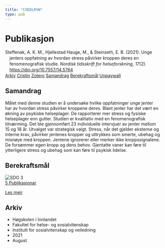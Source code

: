 ```yaml
---
title: "CXEDLRVW"
type: pub
---
```

<h1>Publikasjon</h1>
<article id="csl-bib-container-CXEDLRVW" class="csl-bib-container">
  <div class="csl-bib-body" style="line-height: 1.35; padding-left: 1em; text-indent:-1em;">
  <div class="csl-entry">Steffenak, A. K. M., Hjellestad Hauge, M., &amp; Steinseth, E. B. (2021). Unge jenters oppfatning av hvordan stress p&#xE5;virker kroppen deres en fenomenografisk studie. <i>Nordisk tidsskrift for helseforskning</i>, <i>17</i>(2). <a href="https://doi.org/10.7557/14.5764">https://doi.org/10.7557/14.5764</a></div>
</div>
  <div class="csl-bib-buttons">
    <a href="#taxonomy-article-CXEDLRVW" class="csl-bib-button">Arkiv</a>
    <a href="https://app.cristin.no/results/show.jsf?id=1929230" alt="Cristin URL" class="csl-bib-button">Cristin</a>
    <a href="http://zotero.org/groups/5402882/items/CXEDLRVW" alt="Zotero URL" class="csl-bib-button">Zotero</a>
    <a href="#abstract-article-CXEDLRVW" class="csl-bib-button">Samandrag</a>
    <a href="#sdg-article-CXEDLRVW" class="csl-bib-button">Berekraftsmål</a>
    <a href="https://septentrio.uit.no/index.php/helseforsk/article/download/5764/5798" class="csl-bib-button">Unpaywall</a>
  </div>
  <div id="csl-bib-meta-container-CXEDLRVW"></div>
</article>
<div id="csl-bib-meta-CXEDLRVW" class="csl-bib-meta">
  <article id="abstract-article-CXEDLRVW" class="abstract-article">
    <h1>Samandrag</h1>
    Målet med denne studien er å undersøke hvilke oppfatninger unge jenter har av hvordan stress påvirker kroppene deres. Blant jenter har det vært en økning av psykiske helseplager. De rapporterer mer stress og fysiske helseplager enn gutter. Studien er kvalitativ med en fenomenografisk tilnærming. Det ble gjennomført 23 individuelle intervjuer av jenter mellom 15 og 18 år. Utvalget var strategisk valgt. Stress, når det gjelder eksterne og interne krav, påvirker jentenes kropper og uttrykkes som smerte, ubehag og misnøye med kroppen. Jentene ignorerer eller merker ikke kroppssignalene. De forsømmer egen kropp og dens behov. Gjentatte vaner kan føre til ytterligere stress og ubehag som kan føre til psykisk lidelse.
  </article>
  <article id="sdg-article-CXEDLRVW" class="sdg-article">
    <h1>Berekraftsmål</h1>
    <div class="sdg-container"><div id="sdg3" class="sdg"> <img src="{{< params subfolder >}}images/sdg/sdg03_no.png" class="image" alt="SDG 3"> <div class="sdg-overlay"> <a href="{{< params subfolder >}}no/archive/?sdg=3#archive" class="sdg-publication-count"><span>5</span> Publikasjonar</a> <p><a href="NA" class="sdg-read-more">Les meir</a></p> </div> </div></div>
  </article>
  <article id="taxonomy-article-CXEDLRVW" class="taxonomy-article">
    <h1>Arkiv</h1>
    <ul>
      <li>Høgskolen i Innlandet</li>
      <li>Fakultet for helse- og sosialvitenskap</li>
      <li>Institutt for sosialvitenskap og veiledning</li>
      <li>2021</li>
      <li>August</li>
    </ul>
  </article>
</div>
